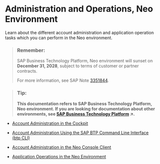<!-- loio44bfcfbca3684f0eb716ae661c36eef6 -->

# Administration and Operations, Neo Environment

Learn about the different account administration and application operation tasks which you can perform in the Neo environment.

> ### Remember:  
> SAP Business Technology Platform, Neo environment will sunset on **December 31, 2028**, subject to terms of customer or partner contracts.
> 
> For more information, see SAP Note [3351844](https://me.sap.com/notes/3351844).

> ### Tip:  
> **This documentation refers to SAP Business Technology Platform, Neo environment. If you are looking for documentation about other environments, see [SAP Business Technology Platform](https://help.sap.com/viewer/65de2977205c403bbc107264b8eccf4b/Cloud/en-US/6a2c1ab5a31b4ed9a2ce17a5329e1dd8.html "SAP Business Technology Platform (SAP BTP) is an integrated offering comprised of four technology portfolios: database and data management, application development and integration, analytics, and intelligent technologies. The platform offers users the ability to turn data into business value, compose end-to-end business processes, and build and extend SAP applications quickly.") :arrow_upper_right:.**

-   [Account Administration in the Cockpit](account-administration-in-the-cockpit-71eaba1.md)
-   [Account Administration Using the SAP BTP Command Line Interface \(btp CLI\)](account-administration-using-the-sap-btp-command-line-interface-btp-cli-7c6df2d.md)

-   [Account Administration in the Neo Console Client](account-administration-in-the-neo-console-client-cd13d6a.md)
-   [Application Operations in the Neo Environment](application-operations-in-the-neo-environment-0c6513e.md)

